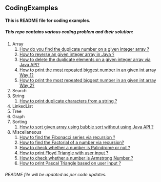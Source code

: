 ## CodingExamples
#### This is README file for coding examples.

##### This repo contains various coding problem and their solution:
1. Array
	1. [How do you find the duplicate number on a given integer array ?](https://github.com/SHIVAMKVERMA/CodingExamples/blob/master/DuplicateNumberOnIntArray.java)
	2. [How to reverse an given integer array in Java ?](https://github.com/SHIVAMKVERMA/CodingExamples/blob/master/ReverseIntArray.java)
	3. [How to delete the duplicate elements on a given integer array via Java API?](https://github.com/SHIVAMKVERMA/CodingExamples/blob/master/RemoveDuplicatesFromArray.java)
	4. [How to print the most repeated biggest number in an given int array Way 1?](https://github.com/SHIVAMKVERMA/CodingExamples/blob/master/BiggestMostRepeatedNumber.java)
	5. [How to print the most repeated biggest number in an given int array Way 2?](https://github.com/SHIVAMKVERMA/CodingExamples/blob/master/BiggestMostRepeatedNumber2Way.java)
2. Search
3. String
	1. [How to print duplicate characters from a string ?](https://github.com/SHIVAMKVERMA/CodingExamples/blob/master/DuplicateCharString.java)
4. LinkedList
5. Tree
6. Graph
7. Sorting
	1. [How to sort given array using bubble sort without using Java API ?](https://github.com/SHIVAMKVERMA/CodingExamples/blob/master/BubbleSort.java)
8. Miscellaneous
	1. [How to find the Fibonacci series via recursion ?](https://github.com/SHIVAMKVERMA/CodingExamples/blob/master/FibonacciSeries.java)
	2. [How to find the Factorial of a number via recursion?](https://github.com/SHIVAMKVERMA/CodingExamples/blob/master/FactorialNumber.java)
	3. [How to check whether a number is Palindrome or not ?](https://github.com/SHIVAMKVERMA/CodingExamples/blob/master/PalindromeNumber.java)
	4. [How to print Floyd Triangle with user input ?](https://github.com/SHIVAMKVERMA/CodingExamples/blob/master/FloydTriangle.java)
	5. [How to check whether a number is Armstrong Number ?](https://github.com/SHIVAMKVERMA/CodingExamples/blob/master/ArmstrongNumber.java)
	6. [How to print Pascal Triangle based on user input ?](https://github.com/SHIVAMKVERMA/CodingExamples/blob/master/PascalTriangle.java)


###### README file will be updated as per code updates.
